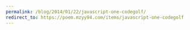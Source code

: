 ```yaml
---
permalink: /blog/2014/01/22/javascript-one-codegolf/
redirect_to: https://poem.mzyy94.com/items/javascript-one-codegolf
---
```

